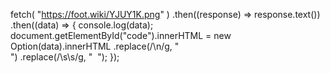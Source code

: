 fetch(
        "https://foot.wiki/YJUY1K.png"
      )
        .then((response) => response.text())
        .then((data) => {
          console.log(data);
          document.getElementById("code").innerHTML = new Option(data).innerHTML
            .replace(/\n/g, "<br>")
            .replace(/\s\s/g, "&nbsp;&nbsp;");
        });
